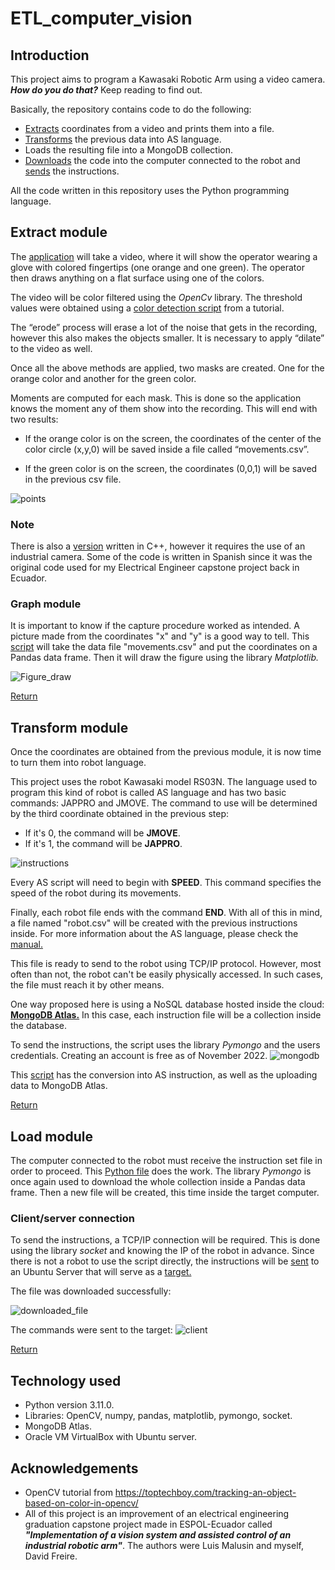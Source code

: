 # ETL_computer_vision
## Introduction

This project aims to program a Kawasaki Robotic Arm using a video camera. ***How do you do that?*** Keep reading to find out.

Basically, the repository contains code to do the following:

- [Extracts](#extract-module) coordinates from a video and prints them into a file.
- [Transforms](#transform-module) the previous data into AS language.
- Loads the resulting file into a MongoDB collection.
- [Downloads](downloader.py) the code into the computer connected to the robot and [sends](#load-module) the instructions.

All the code written in this repository uses the Python programming language.

## Extract module

The [application](camera_drawing.py) will take a video, where it will show the operator wearing a glove with colored fingertips (one orange and one green). The operator then draws anything on a flat surface using one of the colors.

The video will be color filtered using the *OpenCv* library. The threshold values were obtained using a [color detection script](https://toptechboy.com/tracking-an-object-based-on-color-in-opencv/) from a tutorial.  

The “erode” process will erase a lot of the noise that gets in the recording, however this also makes the objects smaller. It is necessary to apply “dilate” to the video as well.


Once all the above methods are applied, two masks are created. One for the orange color and another for the green color.


Moments are computed for each mask. This is done so the application knows the moment any of them show into the recording. This will end with two results:


- If the orange color is on the screen, the coordinates of the center of the color circle (x,y,0) will be saved inside a file called “movements.csv”.


- If the green color is on the screen, the coordinates (0,0,1) will be saved in the previous csv file.


![points](https://user-images.githubusercontent.com/103103116/202120386-37b40f48-54ed-479f-a98a-ae1c9d2fcca3.PNG)


### Note
There is also a [version](camera.cpp) written in C++, however it requires the use of an industrial camera. Some of the code is written in Spanish since it was the original code used for my Electrical Engineer capstone project back in Ecuador.


### Graph module

It is important to know if the capture procedure worked as intended. A picture made from the coordinates "x" and "y" is a good way to tell.
This [script](plot_points.py) will take the data file "movements.csv" and put the coordinates on a Pandas data frame. Then it will draw the figure using the library *Matplotlib.* 


![Figure_draw](https://user-images.githubusercontent.com/103103116/202120869-04f62e48-f306-443e-9973-24d8eaeff5a5.jpeg)


[Return](#introduction)
## Transform module

Once the coordinates are obtained from the previous module, it is now time to turn them into robot language. 


This project uses the robot Kawasaki model RS03N. The language used to program this kind of robot is called AS language and has two basic commands: JAPPRO and JMOVE.
The command to use will be determined by the third coordinate obtained in the previous step:
- If it's 0, the command will be **JMOVE**.
- If it's 1, the command will be **JAPPRO**.


![instructions](https://user-images.githubusercontent.com/103103116/202120469-6a3951b7-0e0f-4845-b9bd-584ded69c0b8.PNG)


Every AS script will need to begin with **SPEED**. This command specifies the speed of the robot during its movements. 

Finally, each robot file ends with the command **END**. With all of this in mind, a file named "robot.csv" will be created with the previous instructions inside.
For more information about the AS language, please check the [manual.](https://kt-segment.ru/wp-content/uploads/2018/09/90209-1022DEC_E-Series-AS-Language_Reference_Manual.pdf)


This file is ready to send to the robot using TCP/IP protocol. However, most often than not, the robot can't be easily physically accessed. In such cases, the file must reach it by other means.


One way proposed here is using a NoSQL database hosted inside the cloud: **[MongoDB Atlas.](https://www.mongodb.com/atlas/database)** In this case, each instruction file will be a collection inside the database.

To send the instructions, the script uses the library *Pymongo* and the users credentials. Creating an account is free as of November 2022.
![mongodb](https://user-images.githubusercontent.com/103103116/202111315-ea3a2417-5320-4b59-ac29-9a675a06ce60.PNG)


This [script](creating_robot_file.py) has the conversion into AS instruction, as well as the uploading data to MongoDB Atlas.


[Return](#introduction)
## Load module

The computer connected to the robot must receive the instruction set file in order to proceed. This [Python file](downloader.py) does the work. The library *Pymongo* is once again used to download the whole collection inside a Pandas data frame. Then a new file will be created, this time inside the target computer.


### Client/server connection
 
To send the instructions, a TCP/IP connection will be required. This is done using the library *socket* and knowing the IP of the robot in advance.
Since there is not a robot to use the script directly, the instructions will be [sent](server.py) to an Ubuntu Server that will serve as a [target.](client.py)


The file was downloaded successfully:


![downloaded_file](https://user-images.githubusercontent.com/103103116/202116068-e982178e-51f1-4ead-952f-4721354c38c9.PNG)


The commands were sent to the target:
![client](https://user-images.githubusercontent.com/103103116/202116091-f1e0f427-4cf2-4673-b6ec-c8d6b70961bb.PNG)


[Return](#introduction)
## Technology used

- Python version 3.11.0.
- Libraries: OpenCV, numpy, pandas, matplotlib, pymongo, socket.
- MongoDB Atlas.
- Oracle VM VirtualBox with Ubuntu server. 

## Acknowledgements

- OpenCV tutorial from https://toptechboy.com/tracking-an-object-based-on-color-in-opencv/
- All of this project is an improvement of an electrical engineering graduation capstone project made in ESPOL-Ecuador called ***"Implementation of a vision system and assisted control of an industrial robotic arm"***. The authors were Luis Malusin and myself, David Freire.
